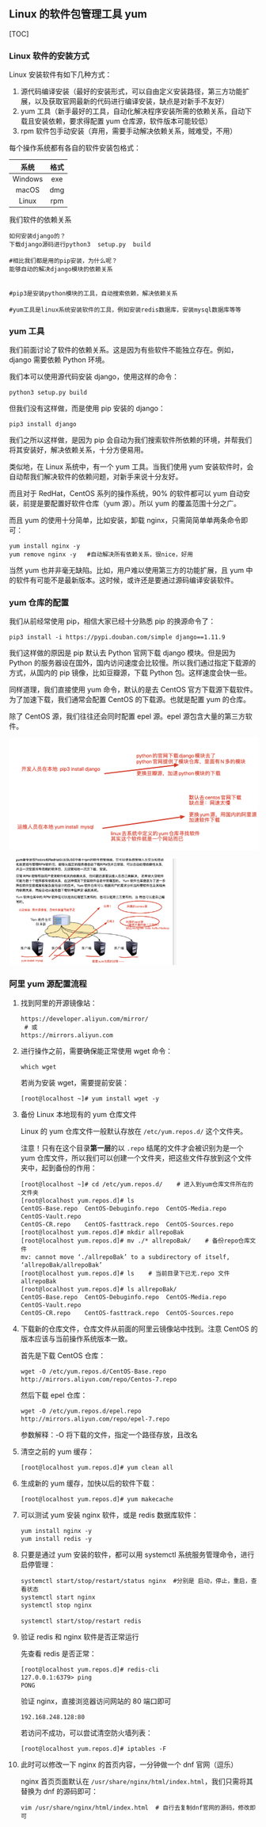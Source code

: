 ## Linux 的软件包管理工具 yum

[TOC]

### Linux 软件的安装方式

Linux 安装软件有如下几种方式：

1. 源代码编译安装（最好的安装形式，可以自由定义安装路径，第三方功能扩展，以及获取官网最新的代码进行编译安装，缺点是对新手不友好）
2. yum 工具（新手最好的工具，自动化解决程序安装所需的依赖关系，自动下载且安装依赖，要求得配置 yum 仓库源，软件版本可能较低）
3. rpm 软件包手动安装（弃用，需要手动解决依赖关系，贼难受，不用）



每个操作系统都有各自的软件安装包格式：

|  系统   | 格式 |
| :-----: | :--: |
| Windows | exe  |
|  macOS  | dmg  |
|  Linux  | rpm  |

我们软件的依赖关系

```
如何安装django的？
下载django源码进行python3  setup.py  build  

#相比我们都是用的pip安装，为什么呢？
能够自动的解决django模块的依赖关系


#pip3是安装python模块的工具，自动搜索依赖，解决依赖关系

#yum工具是linux系统安装软件的工具，例如安装redis数据库，安装mysql数据库等等
```

### yum 工具

我们前面讨论了软件的依赖关系。这是因为有些软件不能独立存在。例如，django 需要依赖 Python 环境。

我们本可以使用源代码安装 django，使用这样的命令：

```shell
python3 setup.py build
```

但我们没有这样做，而是使用 pip 安装的 django：

```shell
pip3 install django
```

我们之所以这样做，是因为 pip 会自动为我们搜索软件所依赖的环境，并帮我们将其安装好，解决依赖关系，十分方便易用。

类似地，在 Linux 系统中，有一个 yum 工具。当我们使用 yum 安装软件时，会自动帮我们解决软件的依赖问题，对新手来说十分友好。

而且对于 RedHat，CentOS 系列的操作系统，90% 的软件都可以 yum 自动安装，前提是要配置好软件仓库（yum 源）。所以 yum 的覆盖范围十分之广。

而且 yum 的使用十分简单，比如安装，卸载 nginx，只需简简单单两条命令即可：

```
yum install nginx -y 
yum remove nginx -y   #自动解决所有依赖关系，很nice，好用
```

当然 yum 也并非毫无缺陷。比如，用户难以使用第三方的功能扩展，且 yum 中的软件有可能不是最新版本。这时候，或许还是要通过源码编译安装软件。

### yum 仓库的配置

我们从前经常使用 pip，相信大家已经十分熟悉 pip 的换源命令了：

```shell
pip3 install -i https://pypi.douban.com/simple django==1.11.9
```

我们这样做的原因是 pip 默认去 Python 官网下载 django 模块。但是因为 Python 的服务器设在国外，国内访问速度会比较慢。所以我们通过指定下载源的方式，从国内的 pip 镜像，比如豆瓣源，下载 Python 包。这样速度会快一些。

同样道理，我们直接使用 yum 命令，默认的是去 CentOS 官方下载源下载软件。为了加速下载，我们通常会配置 CentOS 的下载源。也就是配置 yum 的仓库。

除了 CentOS 源，我们往往还会同时配置 epel 源。epel 源包含大量的第三方软件。

![image-20200206101701296](yum.assets/image-20200206101701296.png)

<img src="yum.assets/image-20200206101854751.png" alt="image-20200206101854751" style="zoom:33%;" />

### 阿里 yum 源配置流程

1. 找到阿里的开源镜像站：

   ```http
   https://developer.aliyun.com/mirror/
    # 或
   https://mirrors.aliyun.com
   ```

2. 进行操作之前，需要确保能正常使用 wget 命令：

   ```shell
   which wget
   ```

   若尚为安装 wget，需要提前安装：

   ```shell
   [root@localhost ~]# yum install wget -y
   ```

3. 备份 Linux 本地现有的 yum 仓库文件

   Linux 的 yum 仓库文件一般默认存放在 `/etc/yum.repos.d/` 这个文件夹。

   注意！只有在这个目录**第一层**的以 `.repo` 结尾的文件才会被识别为是一个 yum 仓库文件，所以我们可以创建一个文件夹，把这些文件存放到这个文件夹中，起到备份的作用：

   ```shell
   [root@localhost ~]# cd /etc/yum.repos.d/    # 进入到yum仓库文件所在的文件夹
   [root@localhost yum.repos.d]# ls
   CentOS-Base.repo  CentOS-Debuginfo.repo  CentOS-Media.repo    CentOS-Vault.repo
   CentOS-CR.repo    CentOS-fasttrack.repo  CentOS-Sources.repo
   [root@localhost yum.repos.d]# mkdir allrepoBak
   [root@localhost yum.repos.d]# mv ./* allrepoBak/    # 备份repo仓库文件
   mv: cannot move ‘./allrepoBak’ to a subdirectory of itself, ‘allrepoBak/allrepoBak’
   [root@localhost yum.repos.d]# ls    # 当前目录下已无.repo 文件
   allrepoBak
   [root@localhost yum.repos.d]# ls allrepoBak/
   CentOS-Base.repo  CentOS-Debuginfo.repo  CentOS-Media.repo    CentOS-Vault.repo
   CentOS-CR.repo    CentOS-fasttrack.repo  CentOS-Sources.repo
   ```

4. 下载新的仓库文件，仓库文件从前面的阿里云镜像站中找到。注意 CentOS 的版本应该与当前操作系统版本一致。

   首先是下载 CentOS 仓库：

   ```shell
   wget -O /etc/yum.repos.d/CentOS-Base.repo http://mirrors.aliyun.com/repo/Centos-7.repo
   ```

   然后下载 epel 仓库：

   ```shell
   wget -O /etc/yum.repos.d/epel.repo http://mirrors.aliyun.com/repo/epel-7.repo
   ```

   参数解释：-O  将下载的文件，指定一个路径存放，且改名

5. 清空之前的 yum 缓存：

   ```shell
   [root@localhost yum.repos.d]# yum clean all
   ```

6. 生成新的 yum 缓存，加快以后的软件下载：

   ```shell
   [root@localhost yum.repos.d]# yum makecache
   ```

7. 可以测试 yum 安装 nginx 软件，或是 redis 数据库软件：

   ```shell
   yum install nginx -y
   yum install redis -y
   ```

8. 只要是通过 yum 安装的软件，都可以用 systemctl 系统服务管理命令，进行启停管理：

   ```shell
   systemctl start/stop/restart/status nginx  #分别是 启动，停止，重启，查看状态
   systemctl start nginx
   systemctl stop nginx
   
   systemctl start/stop/restart redis
   ```

9. 验证 redis 和 nginx 软件是否正常运行

   先查看 redis 是否正常：

   ```shell
   [root@localhost yum.repos.d]# redis-cli
   127.0.0.1:6379> ping
   PONG
   ```

   验证 nginx，直接浏览器访问网站的 80 端口即可

   ```http
   192.168.248.128:80
   ```

   若访问不成功，可以尝试清空防火墙列表：

   ```shell
   [root@localhost yum.repos.d]# iptables -F
   ```

10. 此时可以修改一下 nginx 的首页内容，一分钟做一个 dnf 官网（逗乐）

    nginx 首页页面默认在 `/usr/share/nginx/html/index.html`，我们只需将其替换为 dnf 的源码即可：

    ```shell
    vim /usr/share/nginx/html/index.html  # 自行去复制dnf官网的源码，修改即可
    ```